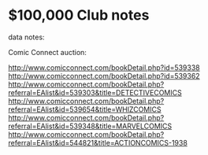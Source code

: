 $100,000 Club notes
==========

data notes:

Comic Connect auction:

http://www.comicconnect.com/bookDetail.php?id=539338
http://www.comicconnect.com/bookDetail.php?id=539362
http://www.comicconnect.com/bookDetail.php?referral=EAlist&id=539303&title=DETECTIVECOMICS
http://www.comicconnect.com/bookDetail.php?referral=EAlist&id=539654&title=WHIZCOMICS
http://www.comicconnect.com/bookDetail.php?referral=EAlist&id=539348&title=MARVELCOMICS
http://www.comicconnect.com/bookDetail.php?referral=EAlist&id=544821&title=ACTIONCOMICS-1938

